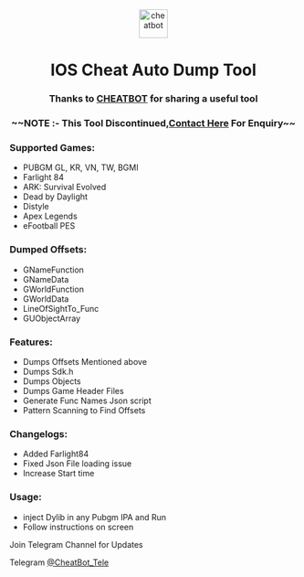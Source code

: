 <div align="center">
  <a href="https://t.me/cheatbot_tele/" target="_blank" rel="noreferrer">
    <img src="https://botxd.online/cheatbot.svg" alt="cheatbot" width="50" height="50"/>
  </a>
</div>

<h1 align="center">IOS Cheat Auto Dump Tool</h1>

<h3 align="center">Thanks to <a href="https://t.me/Cheatbot_owner">CHEATBOT</a> for sharing a useful tool</h3>
<h3 align="center">~~NOTE :- This Tool Discontinued,<a href="https://t.me/Cheatbot_owner">Contact Here</a> For Enquiry~~</h3>

<h3 align="left">Supported Games:</h3>

<ul>
  <li>PUBGM GL, KR, VN, TW, BGMI</li>
  <li>Farlight 84</li>
  <li>ARK: Survival Evolved</li>
  <li>Dead by Daylight</li>
  <li>Distyle</li>
  <li>Apex Legends</li>
  <li>eFootball PES</li>
</ul>

<h3> Dumped Offsets:</h3>

<ul>
  <li>GNameFunction</li>
  <li>GNameData</li>
  <li>GWorldFunction</li>
  <li>GWorldData</li>
  <li>LineOfSightTo_Func</li>
  <li>GUObjectArray</li>
</ul>

<h3>Features:</h3>

<ul>
  <li>Dumps Offsets Mentioned above</li>
  <li>Dumps Sdk.h</li>
  <li>Dumps Objects</li>
  <li>Dumps Game Header Files</li>
  <li>Generate Func Names Json script</li>
  <li>Pattern Scanning to Find Offsets</li>
</ul>

<h3>Changelogs:</h3>

<ul>
  <li>Added Farlight84</li>
  <li>Fixed Json File loading issue</li>
  <li>Increase Start time</li>
</ul>

<h3>Usage:</h3>

<ul>
  <li>inject Dylib in any Pubgm IPA and Run</li>
  <li> Follow instructions on screen</li>
  </ul>

<p>Join Telegram Channel for Updates</p>

<p>Telegram <a href="https://t.me/CheatBot_Tele">@CheatBot_Tele</a></p>
